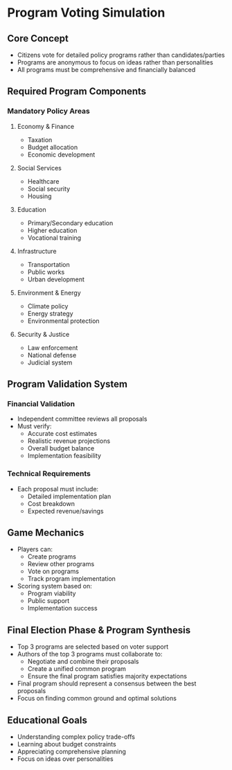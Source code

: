 # Program Voting Simulation

## Core Concept
- Citizens vote for detailed policy programs rather than candidates/parties
- Programs are anonymous to focus on ideas rather than personalities
- All programs must be comprehensive and financially balanced

## Required Program Components

### Mandatory Policy Areas
1. Economy & Finance
   - Taxation
   - Budget allocation
   - Economic development
   
2. Social Services
   - Healthcare
   - Social security
   - Housing

3. Education
   - Primary/Secondary education
   - Higher education
   - Vocational training

4. Infrastructure
   - Transportation
   - Public works
   - Urban development

5. Environment & Energy
   - Climate policy
   - Energy strategy
   - Environmental protection

6. Security & Justice
   - Law enforcement
   - National defense
   - Judicial system

## Program Validation System

### Financial Validation
- Independent committee reviews all proposals
- Must verify:
  - Accurate cost estimates
  - Realistic revenue projections
  - Overall budget balance
  - Implementation feasibility

### Technical Requirements
- Each proposal must include:
  - Detailed implementation plan
  - Cost breakdown
  - Expected revenue/savings


## Game Mechanics
- Players can:
  - Create programs
  - Review other programs
  - Vote on programs
  - Track program implementation
- Scoring system based on:
  - Program viability
  - Public support
  - Implementation success

## Final Election Phase & Program Synthesis
- Top 3 programs are selected based on voter support
- Authors of the top 3 programs must collaborate to:
  - Negotiate and combine their proposals
  - Create a unified common program
  - Ensure the final program satisfies majority expectations
- Final program should represent a consensus between the best proposals
- Focus on finding common ground and optimal solutions

## Educational Goals
- Understanding complex policy trade-offs
- Learning about budget constraints
- Appreciating comprehensive planning
- Focus on ideas over personalities
